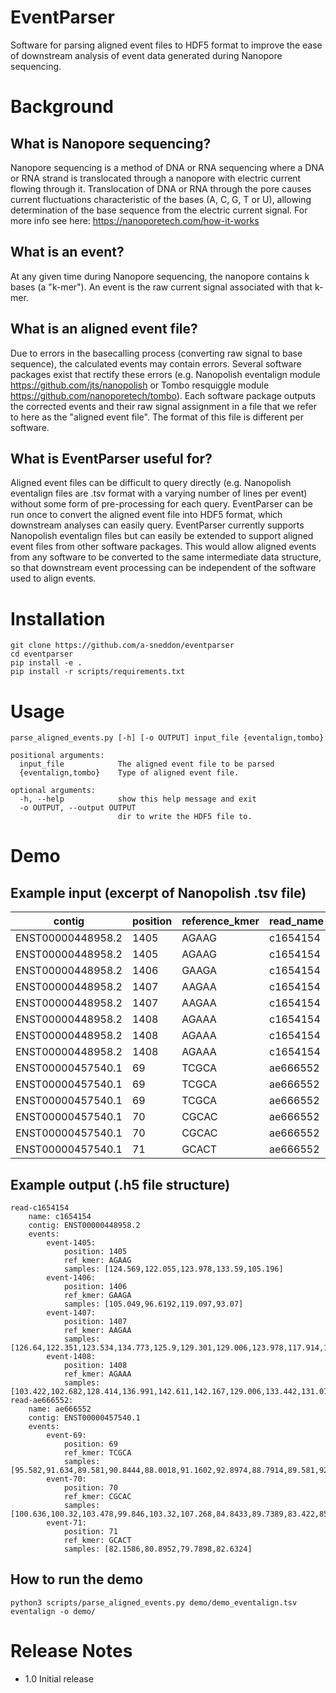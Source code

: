 # EventParser
Software for parsing aligned event files to HDF5 format to improve the ease of downstream analysis of event data generated during Nanopore sequencing.

# Background

## What is Nanopore sequencing?
Nanopore sequencing is a method of DNA or RNA sequencing where a DNA or RNA strand is translocated through a nanopore with electric current flowing through it.  Translocation of DNA or RNA through the pore causes current fluctuations characteristic of the bases (A, C, G, T or U), allowing determination of the base sequence from the electric current signal. For more info see here: https://nanoporetech.com/how-it-works

## What is an event?
At any given time during Nanopore sequencing, the nanopore contains k bases (a "k-mer").  An event is the raw current signal associated with that k-mer.

## What is an aligned event file?
Due to errors in the basecalling process (converting raw signal to base sequence), the calculated events may contain errors.  Several software packages exist that rectify these errors (e.g. Nanopolish eventalign module https://github.com/jts/nanopolish or Tombo resquiggle module https://github.com/nanoporetech/tombo).  Each software package outputs the corrected events and their raw signal assignment in a file that we refer to here as the "aligned event file".  The format of this file is different per software.

## What is EventParser useful for?
Aligned event files can be difficult to query directly (e.g. Nanopolish eventalign files are .tsv format with a varying number of lines per event) without some form of pre-processing for each query.  EventParser can be run once to convert the aligned event file into HDF5 format, which downstream analyses can easily query.  EventParser currently supports Nanopolish eventalign files but can easily be extended to support aligned event files from other software packages.  This would allow aligned events from any software to be converted to the same intermediate data structure, so that downstream event processing can be independent of the software used to align events.

# Installation
```
git clone https://github.com/a-sneddon/eventparser
cd eventparser
pip install -e .
pip install -r scripts/requirements.txt
```

# Usage
```
parse_aligned_events.py [-h] [-o OUTPUT] input_file {eventalign,tombo}

positional arguments:
  input_file            The aligned event file to be parsed
  {eventalign,tombo}    Type of aligned event file.

optional arguments:
  -h, --help            show this help message and exit
  -o OUTPUT, --output OUTPUT
                        dir to write the HDF5 file to.
```

# Demo

## Example input (excerpt of Nanopolish .tsv file)
| contig | position | reference_kmer | read_name | strand | event_index | event_level_mean | event_stdv | event_length | model_kmer | model_mean | model_stdv | standardized_level | start_idx | end_idx | samples |
|-|-|-|-|-|-|-|-|-|-|-|-|-|-|-|-|
| ENST00000448958.2 | 1405 | AGAAG | c1654154 | t | 5 | 134.01 | 7.72 | 0.00232 | AGAAG | 142.76 | 12.22 | -0.48 | 17484 | 17491 | 124.569,122.055 |
| ENST00000448958.2 | 1405 | AGAAG | c1654154 | t | 6 | 142.6 | 9.225 | 0.0083 | AGAAG | 142.76 | 12.22 | -0.01 | 17459 | 17484 | 123.978,133.59,105.196 |
| ENST00000448958.2 | 1406 | GAAGA | c1654154 | t | 7 | 118.55 | 7.076 | 0.02191 | GAAGA | 125.18 | 8.93 | -0.5 | 17393 | 17459 | 105.049,96.6192,119.097,93.07 |
| ENST00000448958.2 | 1407 | AAGAA | c1654154 | t | 8 | 141.87 | 4.679 | 0.00465 | AAGAA | 141.3 | 12.9 | 0.03 | 17379 | 17393 | 126.64,122.351,123.534,134.773 |
| ENST00000448958.2 | 1407 | AAGAA | c1654154 | t | 9 | 137.88 | 6.98 | 0.00764 | AAGAA | 141.3 | 12.9 | -0.18 | 17356 | 17379 | 125.9,129.301,129.006,123.978,117.914,110.816 |
| ENST00000448958.2 | 1408 | AGAAA | c1654154 | t | 11 | 143.32 | 11.773 | 0.00631 | AGAAA | 147.06 | 12.22 | -0.21 | 17321 | 17340 | 103.422,102.682,128.414,136.991 |
| ENST00000448958.2 | 1408 | AGAAA | c1654154 | t | 12 | 156.18 | 4.811 | 0.00332 | AGAAA | 147.06 | 12.22 | 0.5 | 17311 | 17321 | 142.611,142.167,129.006,133.442,131.076,133.59 |
| ENST00000448958.2 | 1408 | AGAAA | c1654154 | t | 13 | 139.11 | 10.884 | 0.00498 | AGAAA | 147.06 | 12.22 | -0.44 | 17296 | 17311 | 118.654,132.555,123.83,129.154 |
| ENST00000457540.1 | 69 | TCGCA | ae666552 | t | 96 | 91.09 | 3.01 | 0.00498 | TCGCA | 87.62 | 3.62 | 0.81 | 34305 | 34320 | 95.582,91.634,89.581,90.8444 |
| ENST00000457540.1 | 69 | TCGCA | ae666552 | t | 98 | 89.99 | 2.086 | 0.00697 | TCGCA | 87.62 | 3.62 | 0.56 | 34277 | 34298 | 88.0018,91.1602,92.8974,88.7914 |
| ENST00000457540.1 | 69 | TCGCA | ae666552 | t | 99 | 91.33 | 3.335 | 0.00432 | TCGCA | 87.62 | 3.62 | 0.87 | 34264 | 34277 | 89.581,92.7394,83.8958,94.4766,86.5804 |
| ENST00000457540.1 | 70 | CGCAC | ae666552 | t | 100 | 102.49 | 2.191 | 0.00531 | CGCAC | 100.85 | 5.36 | 0.26 | 34248 | 34264 | 100.636,100.32,103.478,99.846,103.32,107.268 |
| ENST00000457540.1 | 70 | CGCAC | ae666552 | t | 101 | 86.49 | 2.596 | 0.00664 | CGCAC | 100.85 | 5.36 | -2.27 | 34228 | 34248 | 84.8433,89.7389,83.422,85.475,83.8958,80.2635,86.4225 |
| ENST00000457540.1 | 71 | GCACT | ae666552 | t | 102 | 82.36 | 1.484 | 0.00465 | GCACT | 78.63 | 2.61 | 1.21 | 34214 | 34228 | 82.1586,80.8952,79.7898,82.6324 |

## Example output (.h5 file structure)
```
read-c1654154
    name: c1654154
    contig: ENST00000448958.2
    events:
        event-1405:
            position: 1405
            ref_kmer: AGAAG
            samples: [124.569,122.055,123.978,133.59,105.196]
        event-1406:
            position: 1406
            ref_kmer: GAAGA
            samples: [105.049,96.6192,119.097,93.07]
        event-1407:
            position: 1407
            ref_kmer: AAGAA
            samples: [126.64,122.351,123.534,134.773,125.9,129.301,129.006,123.978,117.914,110.816]
        event-1408:
            position: 1408
            ref_kmer: AGAAA
            samples: [103.422,102.682,128.414,136.991,142.611,142.167,129.006,133.442,131.076,133.59,118.654,132.555,123.83,129.154]
read-ae666552:
    name: ae666552
    contig: ENST00000457540.1
    events:
        event-69:
            position: 69
            ref_kmer: TCGCA
            samples: [95.582,91.634,89.581,90.8444,88.0018,91.1602,92.8974,88.7914,89.581,92.7394,83.8958,94.4766,86.5804]
        event-70:
            position: 70
            ref_kmer: CGCAC
            samples: [100.636,100.32,103.478,99.846,103.32,107.268,84.8433,89.7389,83.422,85.475,83.8958,80.2635,86.4225]
        event-71:
            position: 71
            ref_kmer: GCACT
            samples: [82.1586,80.8952,79.7898,82.6324]
```

## How to run the demo
```
python3 scripts/parse_aligned_events.py demo/demo_eventalign.tsv eventalign -o demo/
```

# Release Notes
* 1.0 Initial release